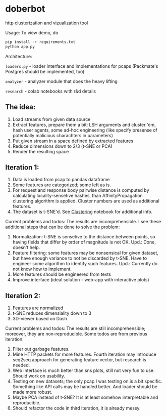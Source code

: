 # doberbot
http clusterization and vizualization tool

Usage:
To view demo, do 
```bash
pip install -r requirements.txt
python app.py
```

Architecture:

`loaders.py` - loader interface and implementations for pcaps (Packmate's Postgres should be implemented, too)

`analyzer` - analyzer module that does the heavy lifting

`research` - colab notebooks with r&d details

## The idea:
1. Load streams from given data source
2. Extract features, prepare them a bit: LSH arguments and cluster 'em, hash user agents, some ad-hoc engineering (like specify presense of potentially malicious charachters in parameters)
3. Put given stream in a space defined by extracted features
4. Reduce dimensions down to 2/3 (t-SNE or PCA)
5. Render the resulting space 

## Iteration 1:
1. Data is loaded from pcap to pandas dataframe
2. Some features are categorized; some left as is. 
3. For request and response body pairwise distance is computed by calculating locality-sensetive hashes, than AffinityPropagation clustering algorithm is applied. Cluster numbers are used as additional features.
4. The dataset is t-SNE'd. See [Clustering](https://colab.research.google.com/drive/1paqIuWSY2-DBC1v49aBZh2PF2f90fzq-?usp=sharing) notebook for additional info.

Current problems and todos: 
The results are incomprehensible. I see these additional steps that can be done to solve the problem:
1. Normalization: t-SNE is sensetive to the distance between points, so having fields that differ by order of magnitude is not OK. 
Upd.: Done, doesn't help.
2. Feature filtering: some features may be nonsensical for given dataset, but have enough variance to not be discarded by t-SNE. Have to engineer some algorithm to identify such features. 
Upd.: Currently do not know how to implement.
3. More features should be engineered from texts
4. Improve interface (ideal solution - web-app with interactive plots)

## Iteration 2:
1. Features are normalized
2. t-SNE reduces dimensiality down to 3
3. 3D-viewer based on Dash

Current problems and todos:
The results are still incomprehensible; moreover, they are non-reproducible. Some todos are from previous iteration:
1. Filter out garbage features.
2. Mine HTTP packets for more features. Fourth iteration may introduce seq2seq approach for generating feature vector, but research is needed. 
3. Web interface is much better than sns plots, still not very fun to use. Should work on usability.
4. Testing on new datasets; the only pcap I was testing on is a bit specific. Something like API calls may be handled better. And loader should be made more robust. 
5. Maybe PCA instead of t-SNE? It is at least somehow interpretable and reproducible.
6. Should refactor the code in third iteration, it is already messy.
